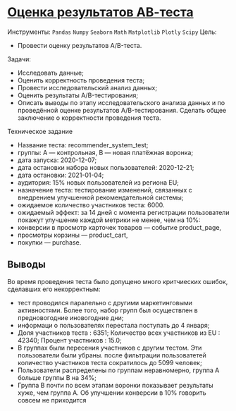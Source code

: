 # [Оценка результатов АВ-теста](https://github.com/Igaime/Practicum/blob/main/14.%20%D0%92%D1%8B%D0%BF%D1%83%D1%81%D0%BA%D0%BD%D0%BE%D0%B9%20%D0%BF%D1%80%D0%BE%D0%B5%D0%BA%D1%82%20%D0%90%D0%92-%D1%82%D0%B5%D1%81%D1%82/%D0%B2%D1%8B%D0%BF%D1%83%D1%81%D0%BA%D0%BD%D0%BE%D0%B8%CC%86%20%D0%90%D0%92-%D1%82%D0%B5%D1%81%D1%82.ipynb)

Инструменты: `Pandas` `Numpy` `Seaborn` `Math` `Matplotlib` `Plotly` `Scipy`
Цель:
    
- Провести оценку результатов A/B-теста.

Задачи:
    
- Исследовать данные;
- Оценить корректность проведения теста;
- Провести исследовательский анализ данных;
- Оценить результаты A/B-тестирования;
- Описать выводы по этапу исследовательского анализа данных и по проведённой оценке результатов A/B-тестирования. Сделать общее заключение о корректности проведения теста.

Техническое задание
- Название теста: recommender_system_test;
- группы: А — контрольная, B — новая платёжная воронка;
- дата запуска: 2020-12-07;
- дата остановки набора новых пользователей: 2020-12-21;
- дата остановки: 2021-01-04;
- аудитория: 15% новых пользователей из региона EU;
- назначение теста: тестирование изменений, связанных с внедрением улучшенной рекомендательной системы;
- ожидаемое количество участников теста: 6000.
- ожидаемый эффект: за 14 дней с момента регистрации пользователи покажут улучшение каждой метрики не менее, чем на 10%:
- конверсии в просмотр карточек товаров — событие product_page,
- просмотры корзины — product_cart,
- покупки — purchase.


## Выводы

Во время проведения теста было допущено много критчиеских ошибок, сделавших его некорректным:

- тест проводился паралельно с другими маркетинговыми активностями. Более того, набор групп был осуществлен в предновогодние иновогодние дни;
- информаци о пользователях перестала поступать до 4 января;
- Доля участников теста : 6351; Количество всех участников из EU : 42340; Процент участников : 15.0;
- В группах были пересения участников с другим тестом. Эти пользователи были убраны. после фильтрации пользоватетей количество участников теста сократилось до 5099 человек;
- Пользователи распределены по группам неравномерно, группа А больше группы В на 34%;
- Группа В почти по всем этапам воронки показывает результаты хуже, чем группа А. Об улучшении конверсии в 10% говорить совсем не приходится
